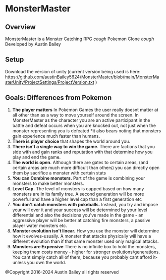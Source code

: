 # MonsterMaster
## Overview
MonsterMaster is a Monster Catching RPG *cough* Pokemon Clone *cough* Developed by Austin Bailey

## Setup

Download the version of unity (current version being used is here: https://github.com/austinBailey5624/MonsterMaster/blob/main/MonsterMasterUnity/ProjectSettings/ProjectVersion.txt )


## Goals: Differences from Pokemon
1. **The player matters** In Pokemon Games the user really doesnt matter at all other than as a way to move yourself around the screen. In MonsterMaster as the character you are an active participant in the battle and defeat occurs when you are knocked out, not just when the monster representing you is defeated *it also bears noting that monsters gain experience much faster than humans.
2. **There is player choice** that shapes the world around you.
3. **There isn't a single way to win the game.** There are factions that you side with and gain ranks and reputation with that determine how you play and end the game.
4. **The world is open.** Although there are gates to certain areas, (and certain areas are much more difficult than others) you can directly open them by sacrifice a monster with certain stats
5. **You can Combine monsters.** Part of the game is combining your monsters to make better monsters.
6. **Level Cap.** The level of monsters is capped based on how many monsters are in its family tree. A second generation will be more powerful and have a higher level cap than a first generation etc
7. **You don't catch monsters with pokeballs.** Instead, you try and impose your will over it and your success will be determined by your level differential and also the decisions you've made in the game - an aggressive player will be better at catching fire monsters, a passive player water monsters etc.
8. **Monster evolution isn't linear.** How you use the monster will determine how it evolves-usually. A monster that attacks physically will have a different evolution than if that same monster used only magical attacks.
9. **Monsters are Expensive** There is no infinite box to hold the monsters, keeping them costs money - higher for stronger evolutions/generations. You cant simply catch all of them, because you probably cant afford it-unless you own the world.
  
@Copyright 2016-2024 Austin Bailey all rights reserved